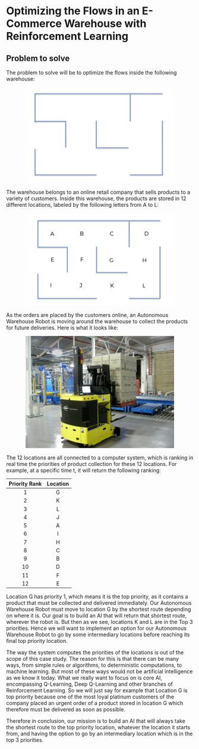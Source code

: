 # Optimizing the Flows in an E-Commerce Warehouse with Reinforcement Learning

## Problem to solve
The problem to solve will be to optimize the flows inside the following warehouse:

<center><img width="400" src="images/warehouse.png"></center>

The warehouse belongs to an online retail company that sells products to a variety of customers. Inside this
warehouse, the products are stored in 12 different locations, labeled by the following letters from A to L:

<center><img width="400" src="images/warehouse_labeled.png"></center>

As the orders are placed by the customers online, an Autonomous Warehouse Robot is moving around the
warehouse to collect the products for future deliveries. Here is what it looks like:

<center><img width="400" src="images/autonomous_wharehouse_robot.png"></center>

The 12 locations are all connected to a computer system, which is ranking in real time the priorities of
product collection for these 12 locations. For example, at a specific time t, it will return the following
ranking:

| **Priority Rank** | **Location** |
|:-----------------:|:------------:|
| 1                 | G            |
| 2                 | K            |
| 3                 | L            |
| 4                 | J            |
| 5                 | A            |
| 6                 | I            |
| 7                 | H            |
| 8                 | C            |
| 9                 | B            |
| 10                | D            |
| 11                | F            |
| 12                | E            |

Location G has priority 1, which means it is the top priority, as it contains a product that must be collected
and delivered immediately. Our Autonomous Warehouse Robot must move to location G by the shortest
route depending on where it is. Our goal is to build an AI that will return that shortest route, wherever the
robot is. But then as we see, locations K and L are in the Top 3 priorities. Hence we will want to implement
an option for our Autonomous Warehouse Robot to go by some intermediary locations before reaching its
final top priority location.

The way the system computes the priorities of the locations is out of the scope of this case study. The reason
for this is that there can be many ways, from simple rules or algorithms, to deterministic computations, to
machine learning. But most of these ways would not be artificial intelligence as we know it today. What
we really want to focus on is core AI, encompassing Q-Learning, Deep Q-Learning and other branches of
Reinforcement Learning. So we will just say for example that Location G is top priority because one of the
most loyal platinum customers of the company placed an urgent order of a product stored in location G
which therefore must be delivered as soon as possible.

Therefore in conclusion, our mission is to build an AI that will always take the shortest route to the top
priority location, whatever the location it starts from, and having the option to go by an intermediary
location which is in the top 3 priorities.
